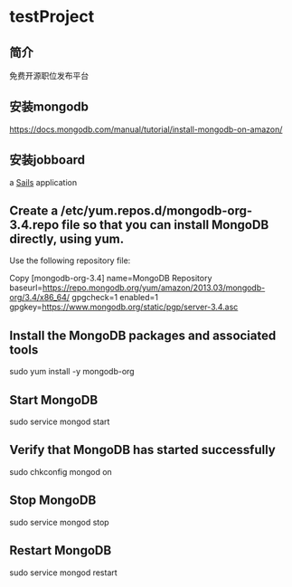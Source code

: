 # testProject
## 简介
免费开源职位发布平台

## 安装mongodb
https://docs.mongodb.com/manual/tutorial/install-mongodb-on-amazon/

## 安装jobboard
a [Sails](http://sailsjs.org) application


## Create a /etc/yum.repos.d/mongodb-org-3.4.repo file so that you can install MongoDB directly, using yum.
Use the following repository file:

Copy
[mongodb-org-3.4]
name=MongoDB Repository
baseurl=https://repo.mongodb.org/yum/amazon/2013.03/mongodb-org/3.4/x86_64/
gpgcheck=1
enabled=1
gpgkey=https://www.mongodb.org/static/pgp/server-3.4.asc

## Install the MongoDB packages and associated tools
sudo yum install -y mongodb-org

## Start MongoDB
sudo service mongod start

## Verify that MongoDB has started successfully
sudo chkconfig mongod on

## Stop MongoDB
sudo service mongod stop

## Restart MongoDB
sudo service mongod restart
